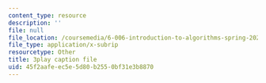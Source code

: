 ```yaml
---
content_type: resource
description: ''
file: null
file_location: /coursemedia/6-006-introduction-to-algorithms-spring-2020/45f2aafeec5e5d80b2550bf31e3b8870_oFVYVzlvk9c.vtt
file_type: application/x-subrip
resourcetype: Other
title: 3play caption file
uid: 45f2aafe-ec5e-5d80-b255-0bf31e3b8870
---
```

